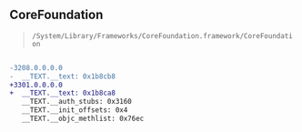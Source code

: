 ## CoreFoundation

> `/System/Library/Frameworks/CoreFoundation.framework/CoreFoundation`

```diff

-3208.0.0.0.0
-  __TEXT.__text: 0x1b8cb8
+3301.0.0.0.0
+  __TEXT.__text: 0x1b8ca8
   __TEXT.__auth_stubs: 0x3160
   __TEXT.__init_offsets: 0x4
   __TEXT.__objc_methlist: 0x76ec

```
